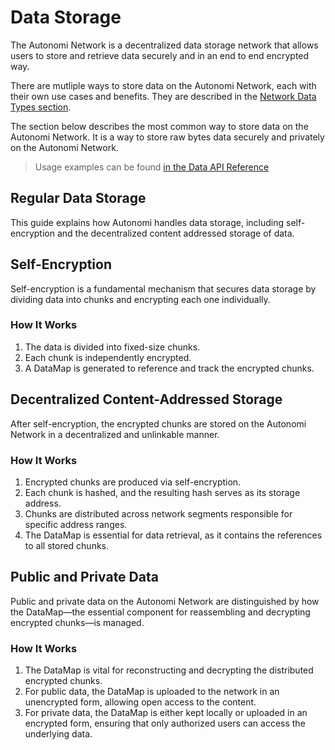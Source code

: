 # Data Storage

The Autonomi Network is a decentralized data storage network that allows users to store and retrieve data securely and in an end to end encrypted way. 

There are mutliple ways to store data on the Autonomi Network, each with their own use cases and benefits. They are described in the [Network Data Types section](./data-types.md).

The section below describes the most common way to store data on the Autonomi Network. It is a way to store raw bytes data securely and privately on the Autonomi Network.

> Usage examples can be found [in the Data API Reference](../api-reference/autonomi-client/data.md)

## Regular Data Storage

This guide explains how Autonomi handles data storage, including self-encryption and the decentralized content addressed storage of data.

## Self-Encryption

Self-encryption is a fundamental mechanism that secures data storage by dividing data into chunks and encrypting each one individually.

### How It Works

1. The data is divided into fixed-size chunks.
2. Each chunk is independently encrypted.
3. A DataMap is generated to reference and track the encrypted chunks.

## Decentralized Content-Addressed Storage

After self-encryption, the encrypted chunks are stored on the Autonomi Network in a decentralized and unlinkable manner.

### How It Works

1. Encrypted chunks are produced via self-encryption.
2. Each chunk is hashed, and the resulting hash serves as its storage address.
3. Chunks are distributed across network segments responsible for specific address ranges.
4. The DataMap is essential for data retrieval, as it contains the references to all stored chunks.

## Public and Private Data

Public and private data on the Autonomi Network are distinguished by how the DataMap—the essential component for reassembling and decrypting encrypted chunks—is managed.

### How It Works

1. The DataMap is vital for reconstructing and decrypting the distributed encrypted chunks.
2. For public data, the DataMap is uploaded to the network in an unencrypted form, allowing open access to the content.
3. For private data, the DataMap is either kept locally or uploaded in an encrypted form, ensuring that only authorized users can access the underlying data.
